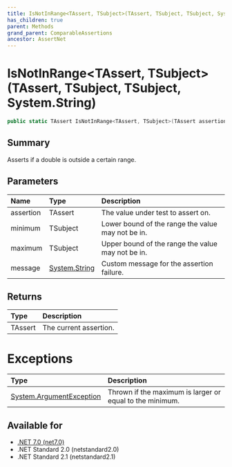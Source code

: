 ```yaml
---
title: IsNotInRange<TAssert, TSubject>(TAssert, TSubject, TSubject, System.String)
has_children: true
parent: Methods
grand_parent: ComparableAssertions
ancestor: AssertNet
---
```

# IsNotInRange&lt;TAssert, TSubject&gt;(TAssert, TSubject, TSubject, System.String)

```csharp
public static TAssert IsNotInRange<TAssert, TSubject>(TAssert assertion, TSubject minimum, TSubject maximum, System.String message);
```

## Summary
Asserts if a double is outside a certain range.

## Parameters
| Name      | Type                                                                        | Description                                       |
|:----------|:----------------------------------------------------------------------------|:--------------------------------------------------|
| assertion | TAssert                                                                     | The value under test to assert on.                |
| minimum   | TSubject                                                                    | Lower bound of the range the value may not be in. |
| maximum   | TSubject                                                                    | Upper bound of the range the value may not be in. |
| message   | [System.String](https://learn.microsoft.com/en-us/dotnet/api/system.string) | Custom message for the assertion failure.         |


## Returns
| Type    | Description            |
|:--------|:-----------------------|
| TAssert | The current assertion. |

# Exceptions
| Type                                                                                              | Description                                              |
|:--------------------------------------------------------------------------------------------------|:---------------------------------------------------------|
| [System.ArgumentException](https://learn.microsoft.com/en-us/dotnet/api/system.argumentexception) | Thrown if the maximum is larger or equal to the minimum. |


## Available for
- [.NET 7.0 (net7.0)](https://versionsof.net/core/7.0/)
- .NET Standard 2.0 (netstandard2.0)
- .NET Standard 2.1 (netstandard2.1)
